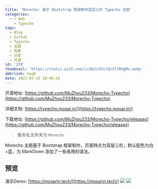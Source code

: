 ```yaml
---
title: 'Morecho: 基于 Bootstrap 框架制作双层三栏 Typecho 主题'
categories:
  - - Web
    - Typecho
tags:
  - Blog
  - Github
  - Typecho
  - 主题
  - 免费
  - 分享
  - 开源
id: '278'
thumbnail: 'https://static.uzz5.com/i/2021/03/10/5lYROgMu.webp'
abbrlink: haq9
date: 2021-03-10 18:46:53
---
```



开源地址: [https://github.com/MuZhou233/Morecho-Typecho](https://github.com/MuZhou233/Morecho-Typecho) 

详细文档: [https://typecho.mosar.in/](https://typecho.mosar.in/) 

下载地址: [https://github.com/MuZhou233/Morecho-Typecho/releases](https://github.com/MuZhou233/Morecho-Typecho/releases)

> 重命名文件夹为 `Morecho`

Morecho 主题基于 Bootstrap 框架制作，页面特点为双层三栏，默认配色为白+蓝，为 MarkDown 添加了一些易用的语法。

## 预览

演示Demo: [https://mosarin.tech/](https://mosarin.tech/) ![](https://static.uzz5.com/i/2021/03/10/CvjQlW83.webp) ![](https://static.uzz5.com/i/2021/03/10/SeDLLojg.webp)